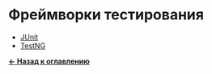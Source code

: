 # Фреймворки тестирования

* [JUnit](./junit/README.md)
* [TestNG](./testng/README.md)

[**&#x2190; Назад к оглавлению**](../../README.md)